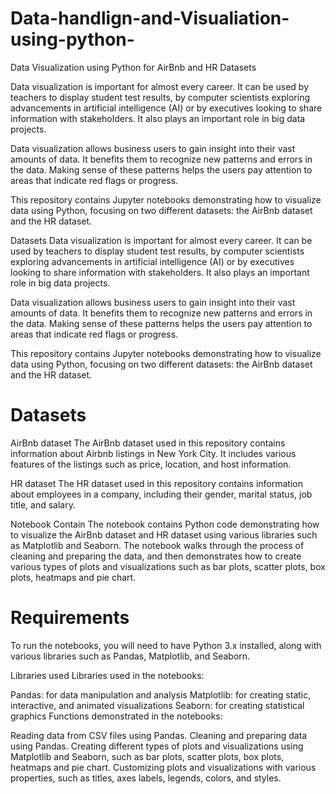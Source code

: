 # Data-handlign-and-Visualiation-using-python-
Data Visualization using Python for AirBnb and HR Datasets

Data visualization is important for almost every career. It can be used by teachers to display student test results, by computer scientists exploring advancements in artificial intelligence (AI) or by executives looking to share information with stakeholders. It also plays an important role in big data projects.

Data visualization allows business users to gain insight into their vast amounts of data. It benefits them to recognize new patterns and errors in the data. Making sense of these patterns helps the users pay attention to areas that indicate red flags or progress.

This repository contains Jupyter notebooks demonstrating how to visualize data using Python, focusing on two different datasets: the AirBnb dataset and the HR dataset.

Datasets
Data visualization is important for almost every career. It can be used by teachers to display student test results, by computer scientists exploring advancements in artificial intelligence (AI) or by executives looking to share information with stakeholders. It also plays an important role in big data projects.

Data visualization allows business users to gain insight into their vast amounts of data. It benefits them to recognize new patterns and errors in the data. Making sense of these patterns helps the users pay attention to areas that indicate red flags or progress.

This repository contains Jupyter notebooks demonstrating how to visualize data using Python, focusing on two different datasets: the AirBnb dataset and the HR dataset.

# Datasets
AirBnb dataset
The AirBnb dataset used in this repository contains information about Airbnb listings in New York City. It includes various features of the listings such as price, location, and host information.

HR dataset
The HR dataset used in this repository contains information about employees in a company, including their gender, marital status, job title, and salary.

Notebook Contain
The notebook contains Python code demonstrating how to visualize the AirBnb dataset and HR dataset using various libraries such as Matplotlib and Seaborn. The notebook walks through the process of cleaning and preparing the data, and then demonstrates how to create various types of plots and visualizations such as bar plots, scatter plots, box plots, heatmaps and pie chart.

# Requirements
To run the notebooks, you will need to have Python 3.x installed, along with various libraries such as Pandas, Matplotlib, and Seaborn.

Libraries used
Libraries used in the notebooks:

Pandas: for data manipulation and analysis
Matplotlib: for creating static, interactive, and animated visualizations
Seaborn: for creating statistical graphics
Functions demonstrated in the notebooks:

Reading data from CSV files using Pandas.
Cleaning and preparing data using Pandas.
Creating different types of plots and visualizations using Matplotlib and Seaborn, such as bar plots, scatter plots, box plots, heatmaps and pie chart.
Customizing plots and visualizations with various properties, such as titles, axes labels, legends, colors, and styles.

